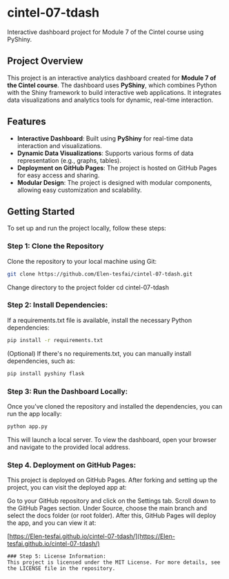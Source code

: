 # cintel-07-tdash
Interactive dashboard project for Module 7 of the Cintel course using PyShiny.

## Project Overview

This project is an interactive analytics dashboard created for **Module 7 of the Cintel course**. The dashboard uses **PyShiny**, which combines Python with the Shiny framework to build interactive web applications. It integrates data visualizations and analytics tools for dynamic, real-time interaction.

## Features

- **Interactive Dashboard**: Built using **PyShiny** for real-time data interaction and visualizations.
- **Dynamic Data Visualizations**: Supports various forms of data representation (e.g., graphs, tables).
- **Deployment on GitHub Pages**: The project is hosted on GitHub Pages for easy access and sharing.
- **Modular Design**: The project is designed with modular components, allowing easy customization and scalability.

## Getting Started

To set up and run the project locally, follow these steps:

### Step 1: Clone the Repository
Clone the repository to your local machine using Git:
```bash
git clone https://github.com/Elen-tesfai/cintel-07-tdash.git
```
Change directory to the project folder
cd cintel-07-tdash

### Step 2: Install Dependencies:
If a requirements.txt file is available, install the necessary Python dependencies:
```bash
pip install -r requirements.txt
```
(Optional) If there's no requirements.txt, you can manually install dependencies, such as:
```bash
pip install pyshiny flask
```
### Step 3: Run the Dashboard Locally:
Once you’ve cloned the repository and installed the dependencies, you can run the app locally:
```bash
python app.py
```
This will launch a local server. To view the dashboard, open your browser and navigate to the provided local address.

### Step 4. Deployment on GitHub Pages:
This project is deployed on GitHub Pages. After forking and setting up the project, you can visit the deployed app at:

  Go to your GitHub repository and click on the Settings tab.
  Scroll down to the GitHub Pages section.
  Under Source, choose the main branch and select the docs folder (or root folder).
  After this, GitHub Pages will deploy the app, and you can view it at:

[https://Elen-tesfai.github.io/cintel-07-tdash/](https://Elen-tesfai.github.io/cintel-07-tdash/)
```
### Step 5: License Information:
This project is licensed under the MIT License. For more details, see the LICENSE file in the repository.
